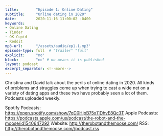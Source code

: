 ```yaml
---
title:        "Episode 1: Online Dating"
subtitle:     "Online dating in 2020"
date:         2020-11-16 11:00:02 -0400
keywords:
- Online Dating
- Tinder
- OK Cupid
- Reddit
mp3-url:      "/assets/audio/ep1.1.mp3"
episode-type: full  # "trailer" "full"
explicit:     "no"
block:        "no" # no means it is published
layout: podcast
excerpt_separator: <!--more-->
---
```

Christina and David talk about the perils of online dating in 2020. All kinds of problems and struggles come up when trying to cast a wide net on a variety of dating apps and these two have probably seen a lot of them. Podcasts uploaded weekly.


Spotify Podcasts: https://open.spotify.com/show/7qD0HipB75x11DhvE8Qc3T
Apple Podcasts: https://podcasts.apple.com/us/podcast/the-robot-and-the-moose/id1540647292
Website: http://therobotandthemoose.com/
RSS: http://therobotandthemoose.com//podcast.rss
